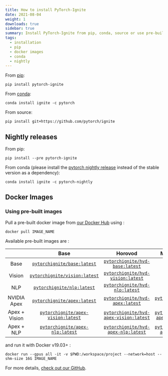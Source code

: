 ```yaml
---
title: How to install PyTorch-Ignite
date: 2021-08-04
weight: 1
downloads: true
sidebar: true
summary: Install PyTorch-Ignite from pip, conda, source or use pre-built docker images
tags:
  - installation
  - pip
  - docker images
  - conda
  - nightly
---
```

From [pip](https://pypi.org/project/pytorch-ignite/):

``` shell
pip install pytorch-ignite
```

From [conda](https://anaconda.org/pytorch/ignite):

``` shell
conda install ignite -c pytorch
```

From source:

``` shell
pip install git+https://github.com/pytorch/ignite
```

## Nightly releases

From pip:

``` shell
pip install --pre pytorch-ignite
```

From conda (please install the [pytorch nightly
release](https://anaconda.org/pytorch-nightly/pytorch) instead of the
stable version as a dependency):

``` shell
conda install ignite -c pytorch-nightly
```


## Docker Images

### Using pre-built images

Pull a pre-built docker image from [our Docker
Hub](https://hub.docker.com/u/pytorchignite) using :

``` shell
docker pull IMAGE_NAME
```

Available pre-built images are :

|               |                                           Base                                           |                                             Horovod                                              |                                            MS DeepSpeed                                            |
|:-------------:|:----------------------------------------------------------------------------------------:|:------------------------------------------------------------------------------------------------:|:--------------------------------------------------------------------------------------------------:|
|     Base      |        [`pytorchignite/base:latest`](https://hub.docker.com/r/pytorchignite/base)        |        [`pytorchignite/hvd-base:latest`](https://hub.docker.com/r/pytorchignite/hvd-base)        |                                                 X                                                  |
|    Vision     |      [`pytorchignite/vision:latest`](https://hub.docker.com/r/pytorchignite/vision)      |      [`pytorchignite/hvd-vision:latest`](https://hub.docker.com/r/pytorchignite/hvd-vision)      |                                                 X                                                  |
|      NLP      |         [`pytorchignite/nlp:latest`](https://hub.docker.com/r/pytorchignite/nlp)         |         [`pytorchignite/hvd-nlp:latest`](https://hub.docker.com/r/pytorchignite/hvd-nlp)         |                                                 X                                                  |
|  NVIDIA Apex  |        [`pytorchignite/apex:latest`](https://hub.docker.com/r/pytorchignite/apex)        |        [`pytorchignite/hvd-apex:latest`](https://hub.docker.com/r/pytorchignite/hvd-apex)        |        [`pytorchignite/msdp-apex:latest`](https://hub.docker.com/r/pytorchignite/msdp-apex)        |
| Apex + Vision | [`pytorchignite/apex-vision:latest`](https://hub.docker.com/r/pytorchignite/apex-vision) | [`pytorchignite/hvd-apex-vision:latest`](https://hub.docker.com/r/pytorchignite/hvd-apex-vision) | [`pytorchignite/msdp-apex-vision:latest`](https://hub.docker.com/r/pytorchignite/msdp-apex-vision) |
|  Apex + NLP   |    [`pytorchignite/apex-nlp:latest`](https://hub.docker.com/r/pytorchignite/apex-nlp)    |    [`pytorchignite/hvd-apex-nlp:latest`](https://hub.docker.com/r/pytorchignite/hvd-apex-nlp)    |    [`pytorchignite/msdp-apex-nlp:latest`](https://hub.docker.com/r/pytorchignite/msdp-apex-nlp)    |

and run it with Docker v19.03+ :

``` shell
docker run --gpus all -it -v $PWD:/workspace/project --network=host --shm-size 16G IMAGE_NAME
```

For more details, [check out our
GitHub](https://github.com/pytorch/ignite/tree/master/docker).
